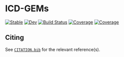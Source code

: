 # ICD-GEMs

[![Stable](https://img.shields.io/badge/docs-stable-blue.svg)](https://InPhyT.github.io/ICD-GEMs.jl/stable)
[![Dev](https://img.shields.io/badge/docs-dev-blue.svg)](https://InPhyT.github.io/ICD-GEMs.jl/dev)
[![Build Status](https://github.com/InPhyT/ICD-GEMs.jl/actions/workflows/CI.yml/badge.svg?branch=main)](https://github.com/InPhyT/ICD-GEMs.jl/actions/workflows/CI.yml?query=branch%3Amain)
[![Coverage](https://codecov.io/gh/InPhyT/ICD-GEMs.jl/branch/main/graph/badge.svg)](https://codecov.io/gh/InPhyT/ICD-GEMs.jl)
[![Coverage](https://coveralls.io/repos/github/InPhyT/ICD-GEMs.jl/badge.svg?branch=main)](https://coveralls.io/github/InPhyT/ICD-GEMs.jl?branch=main)

## Citing

See [`CITATION.bib`](CITATION.bib) for the relevant reference(s).
